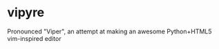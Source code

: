 vipyre
======

Pronounced "Viper", an attempt at making an awesome Python+HTML5 vim-inspired editor
